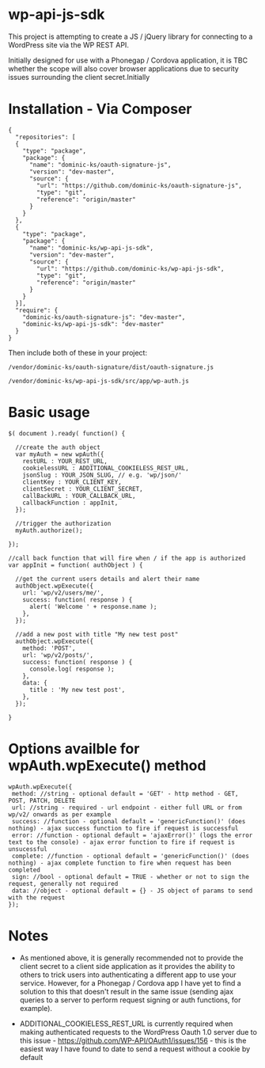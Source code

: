 # wp-api-js-sdk

This project is attempting to create a JS / jQuery library for connecting to a WordPress site via the WP REST API.

Initially designed for use with a Phonegap / Cordova application, it is TBC whether the scope will also cover browser applications due to security issues surrounding the client secret.Initially

# Installation - Via Composer

```
{
  "repositories": [
  {
    "type": "package",
    "package": {
      "name": "dominic-ks/oauth-signature-js",
      "version": "dev-master",
      "source": {
        "url": "https://github.com/dominic-ks/oauth-signature-js",
        "type": "git",
        "reference": "origin/master"
      }
    }
  },
  {
    "type": "package",
    "package": {
      "name": "dominic-ks/wp-api-js-sdk",
      "version": "dev-master",
      "source": {
        "url": "https://github.com/dominic-ks/wp-api-js-sdk",
        "type": "git",
        "reference": "origin/master"
      }
    }
  }],
  "require": {
    "dominic-ks/oauth-signature-js": "dev-master",
    "dominic-ks/wp-api-js-sdk": "dev-master"
  }
}
```
Then include both of these in your project:
```
/vendor/dominic-ks/oauth-signature/dist/oauth-signature.js
```
```
/vendor/dominic-ks/wp-api-js-sdk/src/app/wp-auth.js
```

# Basic usage

```
$( document ).ready( function() {

  //create the auth object
  var myAuth = new wpAuth({
    restURL : YOUR_REST_URL,
    cookielessURL : ADDITIONAL_COOKIELESS_REST_URL,
    jsonSlug : YOUR_JSON_SLUG, // e.g. 'wp/json/'
    clientKey : YOUR_CLIENT_KEY,
    clientSecret : YOUR_CLIENT_SECRET,
    callBackURL : YOUR_CALLBACK_URL,
    callbackFunction : appInit,
  });

  //trigger the authorization
  myAuth.authorize();

});

//call back function that will fire when / if the app is authorized
var appInit = function( authObject ) {

  //get the current users details and alert their name
  authObject.wpExecute({
    url: 'wp/v2/users/me/',
    success: function( response ) {
      alert( 'Welcome ' + response.name );
    },
  });

  //add a new post with title "My new test post"
  authObject.wpExecute({
    method: 'POST',
    url: 'wp/v2/posts/',
    success: function( response ) {
      console.log( response );
    },
    data: {
      title : 'My new test post',
    },
  });

}
```

# Options availble for wpAuth.wpExecute() method
 ```
 wpAuth.wpExecute({
  method: //string - optional default = 'GET' - http method - GET, POST, PATCH, DELETE
  url: //string - required - url endpoint - either full URL or from wp/v2/ onwards as per example
  success: //function - optional default = 'genericFunction()' (does nothing) - ajax success function to fire if request is successful
  error: //function - optional default = 'ajaxError()' (logs the error text to the console) - ajax error function to fire if request is unsucessful
  complete: //function - optional default = 'genericFunction()' (does nothing) - ajax complete function to fire when request has been completed
  sign: //bool - optional default = TRUE - whether or not to sign the request, generally not required
  data: //object - optional default = {} - JS object of params to send with the request
 });
 ```
  
# Notes
   - As mentioned above, it is generally recommended not to provide the client secret to a client side application as it provides the ability to others to trick users into authenticating a different app to use your service. However, for a Phonegap / Cordova app I have yet to find a solution to this that doesn't result in the same issue (sending ajax queries to a server to perform request signing or auth functions, for example).
  
   - ADDITIONAL_COOKIELESS_REST_URL is currently required when making authenticated requests to the WordPress Oauth 1.0 server due to this issue - https://github.com/WP-API/OAuth1/issues/156 - this is the easiest way I have found to date to send a request without a cookie by default
